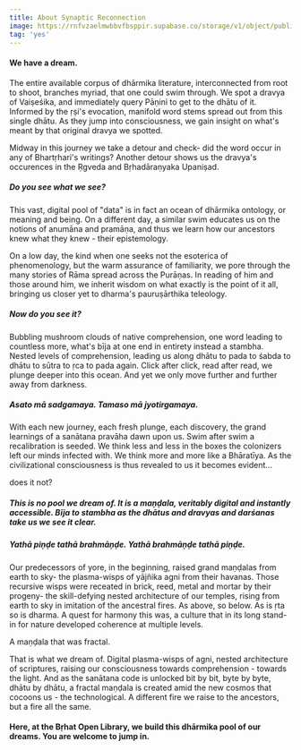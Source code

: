 ```yaml
---
title: About Synaptic Reconnection
image: https://rnfvzaelmwbbvfbsppir.supabase.co/storage/v1/object/public/brhatwebsite/14bol/synaptic.webp
tag: 'yes'
---
```


#### We have a dream.

The entire available corpus of dhārmika literature, interconnected from root to shoot, branches myriad, that one could swim through. We spot a dravya of Vaiṣeśika, and immediately query Pāṇini to get to the dhātu of it. Informed by the ṛṣi's evocation, manifold word stems spread out from this single dhātu. As they jump into consciousness, we gain insight on what's meant by that original dravya we spotted.

Midway in this journey we take a detour and check- did the word occur in any of Bhartṛhari's writings? Another detour shows us the dravya's occurences in the Ṛgveda and Bṛhadāraṇyaka Upaniṣad.

##### Do you see what we see?

This vast, digital pool of "data" is in fact an ocean of dhārmika ontology, or meaning and being. On a different day, a similar swim educates us on the notions of anumāna and pramāṇa, and thus we learn how our ancestors knew what they knew - their epistemology.

On a low day, the kind when one seeks not the esoterica of phenomenology, but the warm assurance of familiarity, we pore through the many stories of Rāma spread across the Purāṇas. In reading of him and those around him, we inherit wisdom on what exactly is the point of it all, bringing us closer yet to dharma's pauruṣārthika teleology.

##### Now do you see it?

Bubbling mushroom clouds of native comprehension, one word leading to countless more, what's bīja at one end in entirety instead a stambha. Nested levels of comprehension, leading us along dhātu to pada to śabda to dhātu to sūtra to ṛca to pada again. Click after click, read after read, we plunge deeper into this ocean. And yet we only move further and further away from darkness.

##### Asato mā sadgamaya. Tamaso mā jyotirgamaya.

With each new journey, each fresh plunge, each discovery, the grand learnings of a sanātana pravāha dawn upon us. Swim after swim a recalibration is seeded. We think less and less in the boxes the colonizers left our minds infected with. We think more and more like a Bhāratīya. As the civilizational consciousness is thus revealed to us it becomes evident...
 
does it not?

##### This is no pool we dream of. It is a maṇḍala, veritably digital and instantly accessible. Bīja to stambha as the dhātus and dravyas and darśanas take us we see it clear.

##### Yathā piṇḍe tathā brahmāṇḍe. Yathā brahmāṇḍe tathā piṇḍe.

Our predecessors of yore, in the beginning, raised grand maṇḍalas from earth to sky- the plasma-wisps of yājñika agni from their havanas. Those recursive wisps were receated in brick, reed, metal and mortar by their progeny- the skill-defying nested architecture of our temples, rising from earth to sky in imitation of the ancestral fires. As above, so below. As is ṛta so is dharma. A quest for harmony this was, a culture that in its long stand-in for nature developed coherence at multiple levels.

A maṇḍala that was fractal.

That is what we dream of. Digital plasma-wisps of agni, nested architecture of scriptures, raising our consciousness towards comprehension - towards the light. And as the sanātana code is unlocked bit by bit, byte by byte, dhātu by dhātu, a fractal maṇḍala is created amid the new cosmos that cocoons us - the technological. A different fire we raise to the ancestors, but a fire all the same.

#### Here, at the Bṛhat Open Library, we build this dhārmika pool of our dreams. You are welcome to jump in.